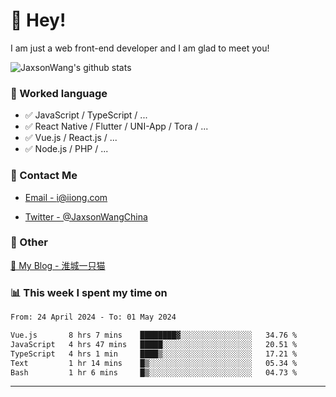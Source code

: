 # 👋 Hey!

I am just a web front-end developer and I am glad to meet you!

![JaxsonWang's github stats](https://github-readme-stats.vercel.app/api?username=JaxsonWang&&show_icons=true&&title_color=1abc9c&&icon_color=1abc9c)


### 📝 Worked language

- ✅ JavaScript / TypeScript / ...
- ✅ React Native / Flutter / UNI-App / Tora / ...
- ✅ Vue.js / React.js / ...
- ✅ Node.js / PHP / ...

### 📮 Contact Me

- [Email - i@iiong.com](mailto:i@iiong.com)

- [Twitter - @JaxsonWangChina](https://twitter.com/JaxsonWangChina)

### 🤪 Other

[📌 My Blog - 淮城一只猫](https://iiong.com)

### 📊 This week I spent my time on

<!--START_SECTION:waka-->

```txt
From: 24 April 2024 - To: 01 May 2024

Vue.js       8 hrs 7 mins    ████████▓░░░░░░░░░░░░░░░░   34.76 %
JavaScript   4 hrs 47 mins   █████░░░░░░░░░░░░░░░░░░░░   20.51 %
TypeScript   4 hrs 1 min     ████▒░░░░░░░░░░░░░░░░░░░░   17.21 %
Text         1 hr 14 mins    █▒░░░░░░░░░░░░░░░░░░░░░░░   05.34 %
Bash         1 hr 6 mins     █▒░░░░░░░░░░░░░░░░░░░░░░░   04.73 %
```

<!--END_SECTION:waka-->

---
